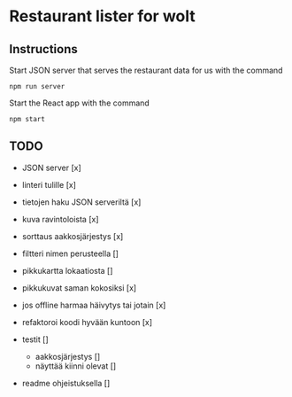# Restaurant lister for wolt

## Instructions

Start JSON server that serves the restaurant data for us with the command
```
npm run server
```

Start the React app with the command
```
npm start
```

## TODO

* JSON server [x]
* linteri tulille [x]
* tietojen haku JSON serveriltä [x]
* kuva ravintoloista [x]
* sorttaus aakkosjärjestys [x]
* filtteri nimen perusteella []
* pikkukartta lokaatiosta []
* pikkukuvat saman kokosiksi [x]
* jos offline harmaa häivytys tai jotain [x]
* refaktoroi koodi hyvään kuntoon [x]
* testit []
    * aakkosjärjestys []
    * näyttää kiinni olevat []

* readme ohjeistuksella []

